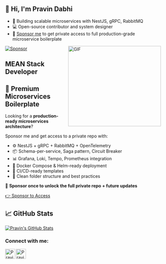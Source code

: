## 👋 Hi, I'm Pravin Dabhi

- 🔧 Building scalable microservices with NestJS, gRPC, RabbitMQ
- 💻 Open-source contributor and system designer
- 🚀 [Sponsor me](https://github.com/sponsors/PravinDP) to get private access to full production-grade microservice boilerplate

[![Sponsor](https://img.shields.io/badge/Sponsor-❤️-ff4081?style=for-the-badge)](https://github.com/sponsors/PravinDP)
<img align="right" alt="GIF" src="coding.gif" width="300px" height="260px"/>

## MEAN Stack Developer


## 🔐 Premium Microservices Boilerplate

Looking for a **production-ready microservices architecture**?

Sponsor me and get access to a private repo with:
- ⚙️ NestJS + gRPC + RabbitMQ + OpenTelemetry
- 📦 Schema-per-service, Saga pattern, Circuit Breaker
- 📊 Grafana, Loki, Tempo, Prometheus integration
- 🐳 Docker Compose & Helm-ready deployment
- 🧪 CI/CD-ready templates
- 📁 Clean folder structure and best practices

🎯 **Sponsor once to unlock the full private repo + future updates**

[👉 Sponsor to Access](https://github.com/sponsors/PravinDP)


## &#x1f4c8; GitHub Stats

<a href="https://github.com/PravinDP">
  <img align="center" src="https://github-readme-stats.vercel.app/api?username=PravinDP&show_icons=true&line_height=27&count_private=true&title_color=ffffff&text_color=c9cacc&icon_color=2bbc8a&bg_color=1d1f21" alt="Pravin's GitHub Stats" />
</a>


### Connect with me:

[<img align="left" alt="Pravin Dabhi | LinkedIn" width="32px" src="https://cdn.jsdelivr.net/npm/simple-icons@v3/icons/linkedin.svg" />][LinkedIn]
[<img align="left" alt="Pravin Dabhi | Gmail" width="32px" src="https://cdn.jsdelivr.net/npm/simple-icons@v3/icons/gmail.svg" />][Gmail]

<br />
<br />

</details>

[Gmail]: dabhipravin99@gmail.com
[LinkedIn]: http://linkedin.com/in/pravin-dabhi-4a5019114
